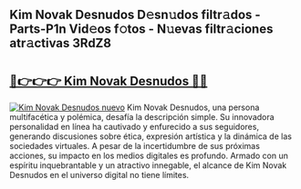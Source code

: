 ## Kim Novak Desnudos D𝚎sn𝚞dos filtr𝚊dos - Parts-P1n Vid𝚎os f𝚘tos - N𝚞evas filtr𝚊ciones atr𝚊ctivas 3RdZ8

# <h2><a href="http://mbavh7.tromn.icu/?c=Kim+Novak+Desnudos">🔗👉👉👉 Kim Novak Desnudos 🔗🔗</a></h2>

[![Kim Novak Desnudos nuevo](https://i.imgur.com/pEAQMta.gif)](http://mbavh7.tromn.icu/?c=Kim+Novak+Desnudos)
Kim Novak Desnudos, una persona multifacética y polémica, desafía la descripción simple. Su innovadora personalidad en línea ha cautivado y enfurecido a sus seguidores, generando discusiones sobre ética, expresión artística y la dinámica de las sociedades virtuales. A pesar de la incertidumbre de sus próximas acciones, su impacto en los medios digitales es profundo. Armado con un espíritu inquebrantable y un atractivo innegable, el alcance de Kim Novak Desnudos en el universo digital no tiene límites.
